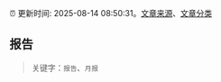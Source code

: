 :alarm_clock: 更新时间: 2025-08-14 08:50:31。[文章来源](/README.md)、[文章分类](/TAGS.md)

## 报告


> 关键字：`报告`、`月报`




